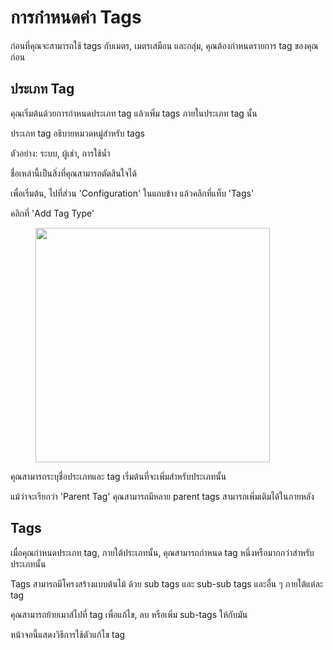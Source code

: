 # การกำหนดค่า Tags

ก่อนที่คุณจะสามารถใช้ tags กับเมตร, เมตรเสมือน และกลุ่ม, คุณต้องกำหนดรายการ tag ของคุณก่อน



## ประเภท Tag

คุณเริ่มต้นด้วยการกำหนดประเภท tag แล้วเพิ่ม tags ภายในประเภท tag นั้น

ประเภท tag อธิบายหมวดหมู่สำหรับ tags

ตัวอย่าง: ระบบ, ผู้เช่า, การใช้น้ำ

ชื่อเหล่านี้เป็นสิ่งที่คุณสามารถตัดสินใจได้

เพื่อเริ่มต้น, ไปที่ส่วน 'Configuration' ในแถบข้าง แล้วคลิกที่แท็บ 'Tags'

คลิกที่ 'Add Tag Type'

<figure><img src="../../.gitbook/assets/image (9).png" alt="" width="375"><figcaption></figcaption></figure>

คุณสามารถระบุชื่อประเภทและ tag เริ่มต้นที่จะเพิ่มสำหรับประเภทนั้น

แม้ว่าจะเรียกว่า 'Parent Tag' คุณสามารถมีหลาย parent tags สามารถเพิ่มเติมได้ในภายหลัง



## Tags

เมื่อคุณกำหนดประเภท tag, ภายใต้ประเภทนั้น, คุณสามารถกำหนด tag หนึ่งหรือมากกว่าสำหรับประเภทนั้น

Tags สามารถมีโครงสร้างแบบต้นไม้ ด้วย sub tags และ sub-sub tags และอื่น ๆ ภายใต้แต่ละ tag

คุณสามารถย้ายเมาส์ไปที่ tag เพื่อแก้ไข, ลบ หรือเพิ่ม sub-tags ให้กับมัน

หน้าจอนี้แสดงวิธีการใช้ตัวแก้ไข tag

<figure><img src="../../.gitbook/assets/image (10).png" alt=""><figcaption></figcaption></figure>
